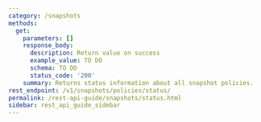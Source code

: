 ```yaml
---
category: /snapshots
methods:
  get:
    parameters: []
    response_body:
      description: Return value on success
      example_value: TO DO
      schema: TO DO
      status_code: '200'
    summary: Returns status information about all snapshot policies.
rest_endpoint: /v1/snapshots/policies/status/
permalink: /rest-api-guide/snapshots/status.html
sidebar: rest_api_guide_sidebar
---
```


